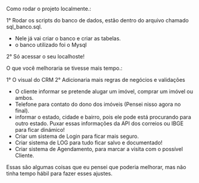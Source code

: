 Como rodar o projeto localmente.:

1° Rodar os scripts do banco de dados, estão dentro do arquivo chamado sql_banco.sql.
- Nele já vai criar o banco e criar as tabelas.
- o banco utilizado foi o Mysql
  
2° Só acessar o seu localhoste!

O que você melhoraria se tivesse mais tempo.:

1° O visual do CRM
2° Adicionaria mais regras de negócios e validações
- O cliente informar se pretende alugar um imóvel, comprar um imóvel ou ambos.
- Telefone para contato do dono dos imóveis (Pensei nisso agora no final).
- informar o estado, cidade e bairro, pois ele pode está procurando para outro estado. Puxar essas informações da API dos correios ou IBGE para ficar dinámico!
- Criar um sistema de Login para ficar mais seguro.
- Criar sistema de LOG para tudo ficar salvo e documentado!
- Criar sistema de Agendamento, para marcar a visita com o possível Cliente.

 Essas são algumas coisas que eu pensei que poderia melhorar, mas não tinha tempo hábil para fazer esses ajustes.
